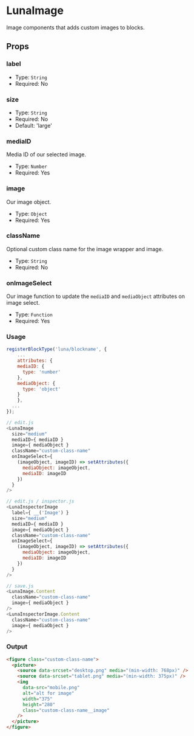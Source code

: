 # LunaImage
Image components that adds custom images to blocks.

## Props

### label
- Type: `String`
- Required: No

### size
- Type: `String`
- Required: No
- Default: 'large'

### mediaID
Media ID of our selected image.

- Type: `Number`
- Required: Yes

### image
Our image object.

- Type: `Object`
- Required: Yes

### className
Optional custom class name for the image wrapper and image.

- Type: `String`
- Required: No

### onImageSelect
Our image function to update the `mediaID` and `mediaObject` attributes on image select.

- Type: `Function`
- Required: Yes

### Usage
```javascript
registerBlockType('luna/blockname', {
	...
	attributes: {
    mediaID: {
      type: 'number'
    },
    mediaObject: {
      type: 'object'
    }
	},
  ...
});

// edit.js
<LunaImage
  size="medium"
  mediaID={ mediaID }
  image={ mediaObject }
  className="custom-class-name"
  onImageSelect={
    (imageObject, imageID) => setAttributes({
      mediaObject: imageObject,
      mediaID: imageID
    })
  }
/>

// edit.js / inspector.js
<LunaInspectorImage
  label={ __('Image') }
  size="medium"
  mediaID={ mediaID }
  image={ mediaObject }
  className="custom-class-name"
  onImageSelect={
    (imageObject, imageID) => setAttributes({
      mediaObject: imageObject,
      mediaID: imageID
    })
  }
/>

// save.js
<LunaImage.Content
  className="custom-class-name"
  image={ mediaObject }
/>
<LunaInspectorImage.Content
  className="custom-class-name"
  image={ mediaObject }
/>
```

### Output
```html
<figure class="custom-class-name">
  <picture>
    <source data-srcset="desktop.png" media="(min-width: 768px)" />
    <source data-srcset="tablet.png" media="(min-width: 375px)" />
    <img
      data-src="mobile.png"
      alt="alt for image"
      width="375"
      height="280"
      class="custom-class-name__image"
    />
  </picture>
</figure>
```